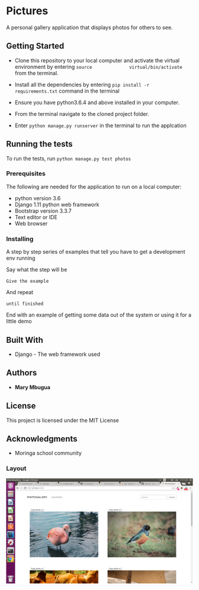 # Pictures

 A personal gallery application that  displays photos for others to see.

## Getting Started
* Clone this repository to your local computer and activate the virtual environment by entering  ```source              virtual/bin/activate``` from the terminal.

* Install all the dependencies by entering  ```pip install -r requirements.txt``` command in the terminal

* Ensure you have python3.6.4 and above installed in your computer.

* From the terminal navigate to the cloned project folder.

* Enter ``python manage.py runserver`` in the terminal to run the applcation

## Running the tests

To run the tests, run ``python manage.py test photos``

### Prerequisites

The following are needed for the application to run on a local computer:
* python version 3.6
* Django 1.11 python web framework
* Bootstrap version 3.3.7
* Text editor or IDE
* Web browser


### Installing

A step by step series of examples that tell you have to get a development env running

Say what the step will be

```
Give the example
```

And repeat

```
until finished
```

End with an example of getting some data out of the system or using it for a little demo




## Built With

* Django - The web framework used

## Authors

* **Mary Mbugua** 


## License

This project is licensed under the MIT License 

## Acknowledgments

* Moringa school community
### Layout
![Screenshot](screenshot.png)